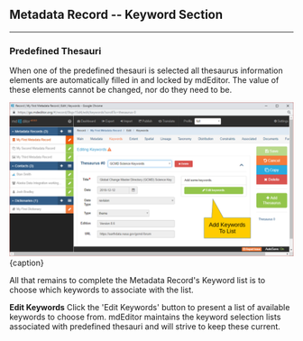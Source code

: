 ## Metadata Record -- Keyword Section
---
### Predefined Thesauri

When one of the predefined thesauri is selected all thesaurus information elements are automatically filled in and locked by mdEditor.  The value of these elements cannot be changed, nor do they need to be.  

![Predefined Keyword Thesaurus Edit Window](/assets/reference/edit-objects/metadata/keyword/keyword-preDefined.png){caption}

All that remains to complete the <span class="md-panel">Metadata Record</span>'s <span class="md-panel">Keyword</span> list is to choose which keywords to associate with the list.  

<strong class="btn btn-success btn-xs"> <i class="fa fa-pencil">
 </i> Edit Keywords</strong> Click the 'Edit Keywords' button to present a list of available keywords to choose from.  mdEditor maintains the keyword selection lists associated with predefined thesauri and will strive to keep these current. 
